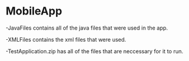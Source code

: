 # MobileApp

-JavaFiles contains all of the java files that were used in the app.

-XMLFiles contains the xml files that were used.

-TestApplication.zip has all of the files that are neccessary for it to run.
